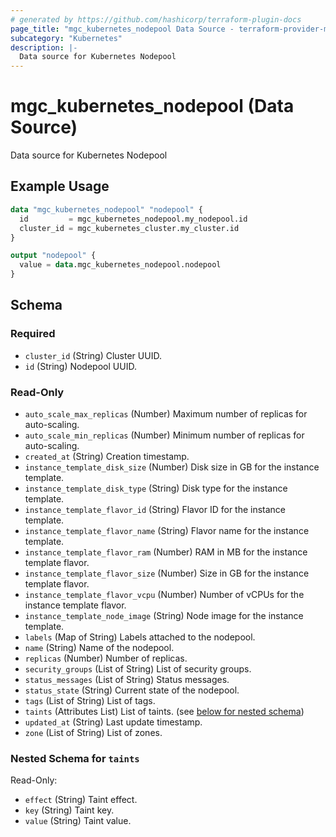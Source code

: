 ```yaml
---
# generated by https://github.com/hashicorp/terraform-plugin-docs
page_title: "mgc_kubernetes_nodepool Data Source - terraform-provider-mgc"
subcategory: "Kubernetes"
description: |-
  Data source for Kubernetes Nodepool
---
```


# mgc_kubernetes_nodepool (Data Source)

Data source for Kubernetes Nodepool

## Example Usage

```terraform
data "mgc_kubernetes_nodepool" "nodepool" {
  id         = mgc_kubernetes_nodepool.my_nodepool.id
  cluster_id = mgc_kubernetes_cluster.my_cluster.id
}

output "nodepool" {
  value = data.mgc_kubernetes_nodepool.nodepool
}
```

<!-- schema generated by tfplugindocs -->
## Schema

### Required

- `cluster_id` (String) Cluster UUID.
- `id` (String) Nodepool UUID.

### Read-Only

- `auto_scale_max_replicas` (Number) Maximum number of replicas for auto-scaling.
- `auto_scale_min_replicas` (Number) Minimum number of replicas for auto-scaling.
- `created_at` (String) Creation timestamp.
- `instance_template_disk_size` (Number) Disk size in GB for the instance template.
- `instance_template_disk_type` (String) Disk type for the instance template.
- `instance_template_flavor_id` (String) Flavor ID for the instance template.
- `instance_template_flavor_name` (String) Flavor name for the instance template.
- `instance_template_flavor_ram` (Number) RAM in MB for the instance template flavor.
- `instance_template_flavor_size` (Number) Size in GB for the instance template flavor.
- `instance_template_flavor_vcpu` (Number) Number of vCPUs for the instance template flavor.
- `instance_template_node_image` (String) Node image for the instance template.
- `labels` (Map of String) Labels attached to the nodepool.
- `name` (String) Name of the nodepool.
- `replicas` (Number) Number of replicas.
- `security_groups` (List of String) List of security groups.
- `status_messages` (List of String) Status messages.
- `status_state` (String) Current state of the nodepool.
- `tags` (List of String) List of tags.
- `taints` (Attributes List) List of taints. (see [below for nested schema](#nestedatt--taints))
- `updated_at` (String) Last update timestamp.
- `zone` (List of String) List of zones.

<a id="nestedatt--taints"></a>
### Nested Schema for `taints`

Read-Only:

- `effect` (String) Taint effect.
- `key` (String) Taint key.
- `value` (String) Taint value.
